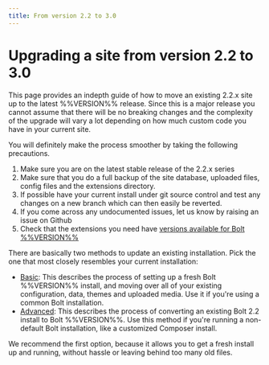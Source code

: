 ```yaml
---
title: From version 2.2 to 3.0
---
```

Upgrading a site from version 2.2 to 3.0
========================================

This page provides an indepth guide of how to move an existing 2.2.x site up to
the latest %%VERSION%% release. Since this is a major release you cannot assume
that there will be no breaking changes and the complexity of the upgrade will
vary a lot depending on how much custom code you have in your current site.

You will definitely make the process smoother by taking the following precautions.

 1. Make sure you are on the latest stable release of the 2.2.x series
 2. Make sure that you do a full backup of the site database, uploaded files,
    config files and the extensions directory.
 3. If possible have your current install under git source control and test any
    changes on a new branch which can then easily be reverted.
 4. If you come across any undocumented issues, let us know by raising an issue
    on Github
 5. Check that the extensions you need have [versions available for Bolt %%VERSION%%][1]

There are basically two methods to update an existing installation. Pick the one that most closely resembles your current installation:

 - [Basic][basic]: This describes the process of setting up a fresh Bolt
   %%VERSION%% install, and moving over all of your existing configuration,
   data, themes and uploaded media. Use it if you're using a common Bolt
   installation.
 - [Advanced][advanced]: This describes the process of converting an existing
   Bolt 2.2 install to Bolt %%VERSION%%. Use this method if you're running a
   non-default Bolt installation, like a customized Composer install.

We recommend the first option, because it allows you to get a fresh install up and running, without hassle or leaving behind too many old files.

[1]: http://extensions.bolt.cm/bolt3-ready
[basic]: moving-22-30-basic
[advanced]: moving-22-30-advanced
